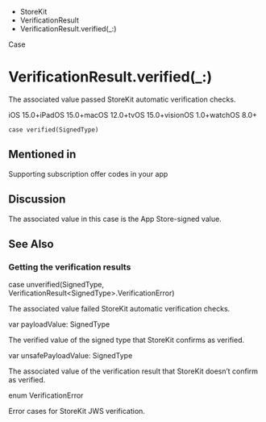 

- StoreKit
- VerificationResult
-  VerificationResult.verified(\_:) 

Case

# VerificationResult.verified(\_:)

The associated value passed StoreKit automatic verification checks.

iOS 15.0+iPadOS 15.0+macOS 12.0+tvOS 15.0+visionOS 1.0+watchOS 8.0+

``` source
case verified(SignedType)
```

## Mentioned in 

Supporting subscription offer codes in your app

## Discussion

The associated value in this case is the App Store-signed value.

## See Also

### Getting the verification results

case unverified(SignedType, VerificationResult&lt;SignedType>.VerificationError)

The associated value failed StoreKit automatic verification checks.

var payloadValue: SignedType

The verified value of the signed type that StoreKit confirms as verified.

var unsafePayloadValue: SignedType

The associated value of the verification result that StoreKit doesn’t confirm as verified.

enum VerificationError

Error cases for StoreKit JWS verification.

